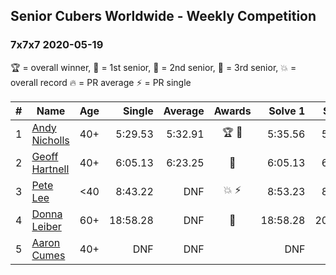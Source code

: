 ## Senior Cubers Worldwide - Weekly Competition
### 7x7x7 2020-05-19

🏆 = overall winner, 🥇 = 1st senior, 🥈 = 2nd senior, 🥉 = 3rd senior, 💥 = overall record 🔥 = PR average ⚡ = PR single

| # | Name | Age | Single | Average | Awards | Solve 1 | Solve 2 | Solve 3 | Video |
| :--: | -- | :--: | --: | --: | :--: | --: | --: | --: | :-- |
| 1 | [Andy Nicholls](../../persons/andy_nicholls/777.md) | 40+ | 5:29.53 | 5:32.91 | 🏆 🥇 | 5:35.56 | 5:33.65 | 5:29.53 | [Link](https://www.facebook.com/events/201300894172579/permalink/202112257424776/) |
| 2 | [Geoff Hartnell](../../persons/geoff_hartnell/777.md) | 40+ | 6:05.13 | 6:23.25 | 🥈 | 6:05.13 | 6:49.49 | 6:15.14 | [Link](https://www.facebook.com/events/201300894172579/permalink/202026737433328/) |
| 3 | [Pete Lee](../../persons/pete_lee/777.md) | <40 | 8:43.22 | DNF | 💥 ⚡ | 8:53.23 | 8:43.22 | DNS | [Link](https://www.facebook.com/events/201300894172579/permalink/201442917491710/) |
| 4 | [Donna Leiber](../../persons/donna_leiber/777.md) | 60+ | 18:58.28 | DNF | 🥉 | 18:58.28 | 20:37.07 | DNS | [Link](https://www.facebook.com/events/201300894172579/permalink/204801627155839/) |
| 5 | [Aaron Cumes](../../persons/aaron_cumes/777.md) | 40+ | DNF | DNF |  | DNF | DNF | DNS | [Link](https://www.facebook.com/events/201300894172579/permalink/201404100828925/) |

<!-- Global site tag (gtag.js) - Google Analytics -->
<script async src="https://www.googletagmanager.com/gtag/js?id=UA-86348435-3"></script>
<script>window.dataLayer = window.dataLayer || []; function gtag() {dataLayer.push(arguments);} gtag('js', new Date()); gtag('config', 'UA-86348435-3');</script>
